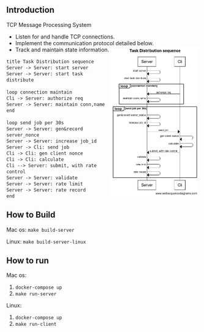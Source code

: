 
## Introduction
TCP Message Processing System
- Listen for and handle TCP connections.
- Implement the communication protocol detailed below.
- Track and maintain state information.
  <img src="static/Task Distribution sequence" alt="Introduction" width="230" align="right" />
```sequence digram
title Task Distribution sequence
Server -> Server: start server
Server -> Server: start task distribute 

loop connection maintain
Cli -> Server: authorize req
Server -> Server: maintain conn,name
end

loop send job per 30s
Server -> Server: gen&record server_nonce
Server -> Server: increase job_id
Server -> Cli: send job
Cli -> Cli: gen client nonce
Cli -> Cli: calculate
Cli --> Server: submit, with rate control
Server -> Server: validate
Server -> Server: rate limit
Server -> Server: rate record
end
```

## How to Build

Mac os: `make build-server`

Linux: `make build-server-linux`

## How to run

Mac os: 
1. `docker-compose up`
2. `make run-server`

Linux: 
1. `docker-compose up`
2. `make run-client`
